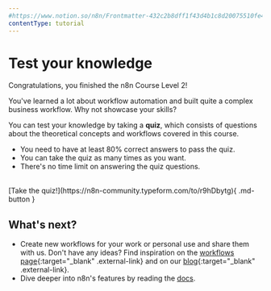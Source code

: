 ```yaml
---
#https://www.notion.so/n8n/Frontmatter-432c2b8dff1f43d4b1c8d20075510fe4
contentType: tutorial
---
```


# Test your knowledge

Congratulations, you finished the n8n Course Level 2!

You've learned a lot about workflow automation and built quite a complex business workflow. Why not showcase your skills?

You can test your knowledge by taking a **quiz**, which consists of questions about the theoretical concepts and workflows covered in this course.

- You need to have at least 80% correct answers to pass the quiz.
- You can take the quiz as many times as you want.
- There's no time limit on answering the quiz questions.

<br/>
[Take the quiz!](https://n8n-community.typeform.com/to/r9hDbytg){ .md-button }

## What's next?

- Create new workflows for your work or personal use and share them with us. Don't have any ideas? Find inspiration on the [workflows page](https://n8n.io/workflows){:target="_blank" .external-link} and on our [blog](https://n8n.io/blog/){:target="_blank" .external-link}.
- Dive deeper into n8n's features by reading the [docs](/index.md).
